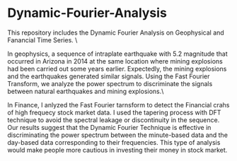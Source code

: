 # Dynamic-Fourier-Analysis
This repository includes the Dynamic Fourier Analysis on Geophysical and Fanancial Time Series. \\

In geophysics, a sequence of intraplate
earthquake with 5.2 magnitude that occurred in Arizona in 2014 at the same location where mining explosions had been carried out some years earlier. Expectedly, the mining explosions and the earthquakes generated similar signals. Using the Fast Fourier Transform, we analyze the power spectrum to discriminate the signals between natural earthquakes and mining explosions.\\

In Finance, I anlyzed the Fast Fourier tarnsform to detect the Financial crahs of high frequecy stock market data.
I used the tapering process with DFT technique to avoid the spectral leakage or discontinuity in the sequence. 
Our results suggest that the Dynamic Fourier Technique is effective in discriminating the power spectrum between the minute-based 
data and the day-based data corresponding to their frequencies. This type of analysis would make people more cautious in investing 
their money in stock market.
